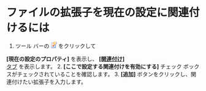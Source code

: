 # ファイルの拡張子を現在の設定に関連付けるには

1. ツール バーの
![[現在の設定のプロパティ]](../../images/properties.gif) をクリックして

**\[現在の設定のプロパティ\]** を表示し、 [**\[関連付け\]** \
タブ](../../dlg/properties/associate/index) を表示します。
2. **\[ここで設定する関連付けを有効にする\]** チェック ボックスがチェックされていることを確認します。
3. **\[追加\]** ボタンをクリックし、関連付けたい拡張子を入力します。